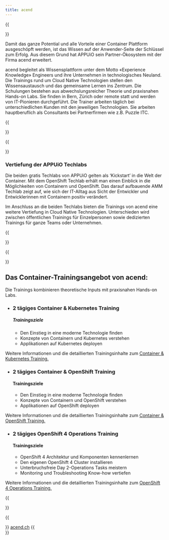 ```yaml
---
title: acend
---
```

{{<section class="techlab-hero" header="images/header.svg">}}

Damit das ganze Potential und alle Vorteile einer Container Plattform ausgeschöpft werden, ist das Wissen auf der Anwender-Seite der Schlüssel zum Erfolg. Aus diesem Grund hat APPUiO sein Partner-Ökosystem mit der Firma acend erweitert.

acend begleitet als Wissensplattform unter dem Motto «Experience Knowledge» Engineers und ihre Unternehmen in technologisches Neuland. Die Trainings rund um Cloud Native Technologien stellen den Wissensaustausch und das gemeinsame Lernen ins Zentrum. Die Schulungen bestehen aus abwechslungsreicher Theorie und praxisnahen Hands-on Labs. Sie finden in Bern, Zürich oder remote statt und werden von IT-Pionieren durchgeführt.
Die Trainer arbeiten täglich bei unterschiedlichen Kunden mit den jeweiligen Technologien. Sie arbeiten hauptberuflich als Consultants bei Partnerfirmen wie z.B. Puzzle ITC.

{{</section>}}

{{<section class="darkblue">}}

### Vertiefung der APPUiO Techlabs

Die beiden gratis Techlabs von APPUiO gelten als ‘Kickstart’ in die Welt der Container. Mit dem OpenShift Techlab erhält man einen Einblick in die Möglichkeiten von Containern und OpenShift. Das darauf aufbauende AMM Techlab zeigt auf, wie sich der IT-Alltag aus Sicht der Entwickler und Entwicklerinnen mit Containern positiv verändert.

Im Anschluss an die beiden Techlabs bieten die Trainings von acend eine weitere Vertiefung in Cloud Native Technologien. Unterschieden wird zwischen öffentlichen Trainings für Einzelpersonen sowie dedizierten Trainings für ganze Teams oder Unternehmen.

{{</section>}}

{{<section class="cyan lab-content">}}

## Das Container-Trainingsangebot von acend:

Die Trainings kombinieren theoretische Inputs mit praxisnahen Hands-on Labs. 

* ### 2 tägiges Container & Kubernetes Training

  ##### Trainingsziele

  * Den Einstieg in eine moderne Technologie finden
  * Konzepte von Containern und Kubernetes verstehen
  * Applikationen auf Kubernetes deployen

Weitere Informationen und die detaillierten Trainingsinhalte zum [Container &amp; Kubernetes Training.](https://acend.ch/trainings/container-kubernetes-basic/) 

* ### 2 tägiges Container & OpenShift Training

  #### Trainingsziele

  * Den Einstieg in eine moderne Technologie finden
  * Konzepte von Containern und OpenShift verstehen
  * Applikationen auf OpenShift deployen 
    
Weitere Informationen und die detaillierten Trainingsinhalte zum [Container &amp; OpenShift Training.](https://acend.ch/trainings/openshift/)  

* ### 2 tägiges OpenShift 4 Operations Training

  #### Trainingsziele

  * OpenShift 4 Architektur und Komponenten kennenlernen
  * Den eigenen OpenShift 4 Cluster installieren
  * Unterbruchsfreie Day 2-Operations Tasks meistern
  * Monitoring und Troubleshooting Know-how vertiefen 
    
Weitere Informationen und die detaillierten Trainingsinhalte zum [OpenShift 4 Operations Training.](https://acend.ch/trainings/openshift4ops/)

{{</section>}}  

{{<section>}}
<a href="https://acend.ch/" target="_blank" class="button is-primary is-fullwidth mw-400">acend.ch</a>
{{</section>}}